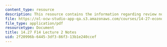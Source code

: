```yaml
---
content_type: resource
description: This resource contains the information regarding review notes 1.
file: https://ol-ocw-studio-app-qa.s3.amazonaws.com/courses/14-27-economics-and-e-commerce-fall-2014/2f20996b64453df386f313b1e240ccef_MIT14_27F14_Lec2.pdf
file_type: application/pdf
resourcetype: Document
title: 14.27 F14 Lecture 2 Notes
uid: 2f20996b-6445-3df3-86f3-13b1e240ccef
---
```

